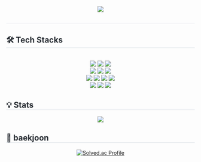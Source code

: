 <div align= "center">
    <img src="https://capsule-render.vercel.app/api?type=waving&color=auto&height=180&text=gsilver7&animation=fadeIn&fontColor=000000&fontSize=50" />
    </div>
    <div style="text-align: left;"> 
    <h2 style="border-bottom: 1px solid #d8dee4; color: #282d33;">  </h2>  
    <div style="font-weight: 700; font-size: 15px; text-align: left; color: #282d33;">  </div> 
    </div>
    <div style="text-align: left;">
    <h2 style="border-bottom: 1px solid #d8dee4; color: #282d33;"> 🛠️ Tech Stacks </h2> <br> 
    <div  align= "center"> <img src="https://img.shields.io/badge/Javascript-F7DF1E?style=plastic&logo=Javascript&logoColor=white">
<img src="https://img.shields.io/badge/React-61DAFB?style=plastic&logo=React&logoColor=white">
          <img src="https://img.shields.io/badge/ReactNative-61DAFB?style=plastic&logo=React&logoColor=white">
          <br/><img src="https://img.shields.io/badge/Node.js-339933?style=plastic&logo=Node.js&logoColor=white">
<img src="https://img.shields.io/badge/NestJS-E0234E?style=plastic&logo=NestJS&logoColor=white">
         <img src="https://img.shields.io/badge/Spring-6DB33F?style=plastic&logo=Spring&logoColor=white">  
          <br/><img src="https://img.shields.io/badge/C-A8B9CC?style=plastic&logo=C&logoColor=white">
<img src="https://img.shields.io/badge/Python-3776AB?style=plastic&logo=Python&logoColor=white">
          <img src="https://img.shields.io/badge/Java-007396?style=plastic&logo=Java&logoColor=white">
           <img src="https://img.shields.io/badge/kotlin-7F52FF?style=plastic&logo=kotlin&logoColor=white">
          <br/> <img src="https://img.shields.io/badge/Docker-2496ED?style=plastic&logo=Docker&logoColor=white">
          <img src="https://img.shields.io/badge/MySQL-4479A1?style=plastic&logo=MySQL&logoColor=white">
          <img src="https://img.shields.io/badge/PyTorch-EE4C2C?style=plastic&logo=PyTorch&logoColor=white">
          <br/></div>
    </div>
    <h2 style="border-bottom: 1px solid #d8dee4; color: #282d33;"> 💡 Stats </h2> <div align= "center">  <img src="https://github-readme-stats.vercel.app/api/top-langs/?username=gsilver7&layout=compact&bg_color=180,000000,&title_color=000000&text_color=000000"
          /> </div> 
    </div>


<h2 style="border-bottom: 1px solid #d8dee4; color: #282d33;"> 🏅 baekjoon </h2> <div align= "center">
    
[![Solved.ac Profile](http://mazassumnida.wtf/api/v2/generate_badge?boj=kmjmath002)](https://solved.ac/kmjmath002/)

</div> 
    </div>
